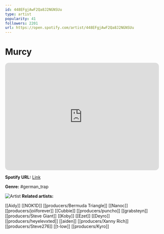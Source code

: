 ```yaml
---
id: 448EFgjAwF2Qa8J2NGNSUu
type: artist
popularity: 41
followers: 2201
url: https://open.spotify.com/artist/448EFgjAwF2Qa8J2NGNSUu
---
```

# Murcy

<iframe style="border-radius:12px" src="https://open.spotify.com/embed/artist/448EFgjAwF2Qa8J2NGNSUu" width="100%" height="352" frameBorder="0" allowfullscreen="" allow="autoplay; clipboard-write; encrypted-media; fullscreen; picture-in-picture" loading="lazy"></iframe>

**Spotify URL:** [Link](https://open.spotify.com/artist/448EFgjAwF2Qa8J2NGNSUu)

**Genre:**  #german_trap

![Artist](https://i.scdn.co/image/ab6761610000e5ebb14bd3fcb85df145a8b1da33)
**Related artists:**

[[Aidy]]
[[NOK1D]]
[[producers/Bermuda Triangle]]
[[Nanoc]]
[[producers/joiiforever]]
[[Cubbie]]
[[producers/puncho]]
[[grabsteyn]]
[[producers/Steve Giant]]
[[Koby]]
[[Ezet]]
[[Deyro]]
[[producers/heyelevxted]]
[[aiden]]
[[producers/Xanny Rich]]
[[producers/Steve276]]
[[t-low]]
[[producers/Kyro]]
